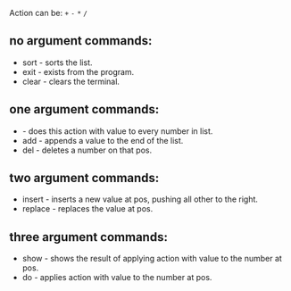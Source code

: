 Action can be: `+` `-` `*` `/`

## no argument commands:
- sort - sorts the list.
- exit - exists from the program.
- clear - clears the terminal.

## one argument commands:
- <action> <value> - does this action with value to every number in list.
- add <value> - appends a value to the end of the list.
- del <pos> - deletes a number on that pos.

## two argument commands:
- insert <pos> <value> - inserts a new value at pos, pushing all other to the right.
- replace <pos> <value> - replaces the value at pos.

## three argument commands:
- show <pos> <action> <value> - shows the result of applying action with value to the number at pos.
- do <pos> <action> <value> - applies action with value to the number at pos.
